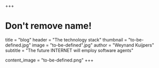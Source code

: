+++
# Don't remove name!
title = "blog"
header = "The technology stack"
thumbnail = "to-be-defined.jpg"
image = "to-be-defined".jpg"
author = "Weynand Kuijpers"
subtitle = "The future INTERNET will employ software agents"

content_image  = "to-be-defined.png"
+++

